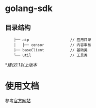 # golang-sdk

## 目录结构
```
    ├── aip                   // 应用目录
    │   ├── censor      	  // 内容审核
    ├── baseClient            // 基础类
    └── util                  // 工具类
```
**建议1.1以上版本*

# 使用文档

参考[官方网站](http://ai.baidu.com/docs#/Begin/top)